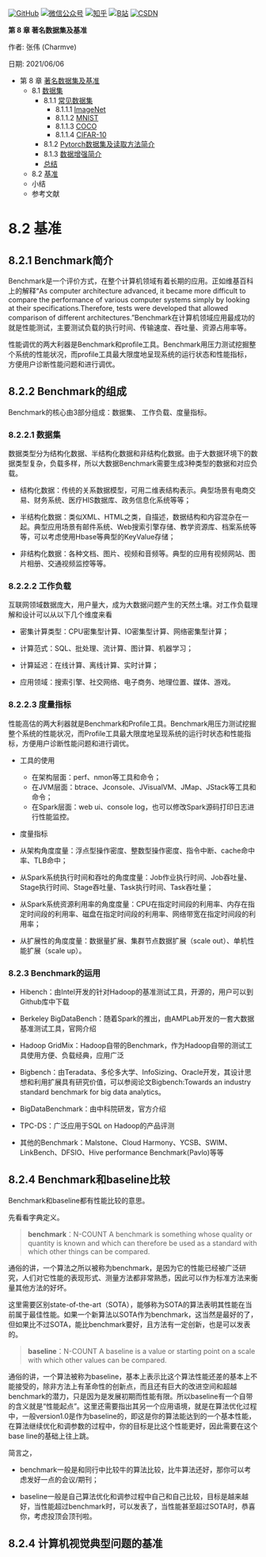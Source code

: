 <p align="left">
  <a href="https://github.com/Charmve"><img src="https://img.shields.io/badge/GitHub-@Charmve-000000.svg?logo=GitHub" alt="GitHub" target="_blank"></a>
  <a href="https://imgconvert.csdnimg.cn/aHR0cHM6Ly9tbWJpei5xcGljLmNuL21tYml6X3BuZy9aTmRoV05pYjNJUkIzZk5ldWVGZEQ4YnZ4cXlzbXRtRktUTGdFSXZOMUdnTHhDNXV0Y1VBZVJ0T0lJa0hTZTVnVGowamVtZUVOQTJJMHhiU0xjQ3VrVVEvNjQw?x-oss-process=image/format,png" target="_blank" ><img src="https://img.shields.io/badge/公众号-@迈微AI研习社-000000.svg?style=flat-square&amp;logo=WeChat" alt="微信公众号"/></a>
  <a href="https://www.zhihu.com/people/MaiweiE-com" target="_blank" ><img src="https://img.shields.io/badge/%E7%9F%A5%E4%B9%8E-@Charmve-000000.svg?style=flat-square&amp;logo=Zhihu" alt="知乎"/></a>
  <a href="https://space.bilibili.com/62079686" target="_blank"><img src="https://img.shields.io/badge/B站-@Charmve-000000.svg?style=flat-square&amp;logo=Bilibili" alt="B站"/></a>
  <a href="https://blog.csdn.net/Charmve" target="_blank"><img src="https://img.shields.io/badge/CSDN-@Charmve-000000.svg?style=flat-square&amp;logo=CSDN" alt="CSDN"/></a>
</p>

**第 8 章 著名数据集及基准**

作者: 张伟 (Charmve)

日期: 2021/06/06

- 第 8 章 [著名数据集及基准](https://charmve.github.io/computer-vision-in-action/#/chapter8/chapter8)
    - 8.1 [数据集](/docs/2_实战篇/chapter8_著名数据集及基准/chapter8.1_著名数据集.md)
        - 8.1.1 [常见数据集](/docs/2_实战篇/chapter8_著名数据集及基准/chapter8.1_著名数据集.md#811-常见数据集)
          - 8.1.1.1 [ImageNet](https://image-net.org/)
          - 8.1.1.2 [MNIST](http://yann.lecun.com/exdb/mnist/)
          - 8.1.1.3 [COCO](https://cocodataset.org/)
          - 8.1.1.4 [CIFAR-10](http://www.cs.toronto.edu/~kriz/cifar.html)
        - 8.1.2 [Pytorch数据集及读取方法简介](/docs/2_实战篇/chapter8_著名数据集及基准/chapter8.1_著名数据集.md#812-pytorch数据集及读取方法简介)
        - 8.1.3 [数据增强简介](/docs/2_实战篇/chapter8_著名数据集及基准/chapter8.1_著名数据集.md#813-数据增强简介)
        - [总结](/docs/2_实战篇/chapter8_著名数据集及基准/chapter8.1_著名数据集.md#总结)
    - 8.2 [基准](/docs/2_实战篇/chapter8_著名数据集及基准/chapter8.2_基准BenchMark.md)
    - 小结
    - 参考文献
    

# 8.2 基准

## 8.2.1 Benchmark简介
Benchmark是一个评价方式，在整个计算机领域有着长期的应用。正如维基百科上的解释“As computer architecture advanced, it became more difficult to compare the performance of various computer systems simply by looking at their specifications.Therefore, tests were developed that allowed comparison of different architectures.”Benchmark在计算机领域应用最成功的就是性能测试，主要测试负载的执行时间、传输速度、吞吐量、资源占用率等。

性能调优的两大利器是Benchmark和profile工具。Benchmark用压力测试挖掘整个系统的性能状况，而profile工具最大限度地呈现系统的运行状态和性能指标，方便用户诊断性能问题和进行调优。

## 8.2.2 Benchmark的组成

Benchmark的核心由3部分组成：数据集、 工作负载、度量指标。

### 8.2.2.1 数据集
数据类型分为结构化数据、半结构化数据和非结构化数据。由于大数据环境下的数据类型复杂，负载多样，所以大数据Benchmark需要生成3种类型的数据和对应负载。

- 结构化数据：传统的关系数据模型，可用二维表结构表示。典型场景有电商交易、财务系统、医疗HIS数据库、政务信息化系统等等；

- 半结构化数据：类似XML、HTML之类，自描述，数据结构和内容混杂在一起。典型应用场景有邮件系统、Web搜索引擎存储、教学资源库、档案系统等等，可以考虑使用Hbase等典型的KeyValue存储；

- 非结构化数据：各种文档、图片、视频和音频等。典型的应用有视频网站、图片相册、交通视频监控等等。

### 8.2.2.2 工作负载
互联网领域数据庞大，用户量大，成为大数据问题产生的天然土壤。对工作负载理解和设计可以从以下几个维度来看

- 密集计算类型：CPU密集型计算、IO密集型计算、网络密集型计算；

- 计算范式：SQL、批处理、流计算、图计算、机器学习；

- 计算延迟：在线计算、离线计算、实时计算；

- 应用领域：搜索引擎、社交网络、电子商务、地理位置、媒体、游戏。

### 8.2.2.3 度量指标

性能高估的两大利器就是Benchmark和Profile工具。Benchmark用压力测试挖掘整个系统的性能状况，而Profile工具最大限度地呈现系统的运行时状态和性能指标，方便用户诊断性能问题和进行调优。

- 工具的使用
  - 在架构层面：perf、nmon等工具和命令；
  - 在JVM层面：btrace、Jconsole、JVisualVM、JMap、JStack等工具和命令；
  - 在Spark层面：web ui、console log，也可以修改Spark源码打印日志进行性能监控。

- 度量指标
- 从架构角度度量：浮点型操作密度、整数型操作密度、指令中断、cache命中率、TLB命中；
- 从Spark系统执行时间和吞吐的角度度量：Job作业执行时间、Job吞吐量、Stage执行时间、Stage吞吐量、Task执行时间、Task吞吐量；
- 从Spark系统资源利用率的角度度量：CPU在指定时间段的利用率、内存在指定时间段的利用率、磁盘在指定时间段的利用率、网络带宽在指定时间段的利用率；
- 从扩展性的角度度量：数据量扩展、集群节点数据扩展（scale out）、单机性能扩展（scale up）。

### 8.2.3 Benchmark的运用

- Hibench：由Intel开发的针对Hadoop的基准测试工具，开源的，用户可以到Github库中下载

- Berkeley BigDataBench：随着Spark的推出，由AMPLab开发的一套大数据基准测试工具，官网介绍

- Hadoop GridMix：Hadoop自带的Benchmark，作为Hadoop自带的测试工具使用方便、负载经典，应用广泛

- Bigbench：由Teradata、多伦多大学、InfoSizing、Oracle开发，其设计思想和利用扩展具有研究价值，可以参阅论文Bigbench:Towards an industry standard benchmark for big data analytics。

- BigDataBenchmark：由中科院研发，官方介绍

- TPC-DS：广泛应用于SQL on Hadoop的产品评测

- 其他的Benchmark：Malstone、Cloud Harmony、YCSB、SWIM、LinkBench、DFSIO、Hive performance Benchmark(Pavlo)等等

## 8.2.4 Benchmark和baseline比较

Benchmark和baseline都有性能比较的意思。

先看看字典定义。

> **benchmark**：N-COUNT A benchmark is something whose quality or quantity is known and which can therefore be used as a standard with which other things can be compared.

通俗的讲，一个算法之所以被称为benchmark，是因为它的性能已经被广泛研究，人们对它性能的表现形式、测量方法都非常熟悉，因此可以作为标准方法来衡量其他方法的好坏。

这里需要区别state-of-the-art（SOTA），能够称为SOTA的算法表明其性能在当前属于最佳性能。如果一个新算法以SOTA作为benchmark，这当然是最好的了，但如果比不过SOTA，能比benchmark要好，且方法有一定创新，也是可以发表的。

> **baseline**：N-COUNT A baseline is a value or starting point on a scale with which other values can be compared.

通俗的讲，一个算法被称为baseline，基本上表示比这个算法性能还差的基本上不能接受的，除非方法上有革命性的创新点，而且还有巨大的改进空间和超越benchmark的潜力，只是因为是发展初期而性能有限。所以baseline有一个自带的含义就是“性能起点”。这里还需要指出其另一个应用语境，就是在算法优化过程中，一般version1.0是作为baseline的，即这是你的算法能达到的一个基本性能，在算法继续优化和调参数的过程中，你的目标是比这个性能更好，因此需要在这个base line的基础上往上跳。

简言之，

- benchmark一般是和同行中比较牛的算法比较，比牛算法还好，那你可以考虑发好一点的会议/期刊；

- baseline一般是自己算法优化和调参过程中自己和自己比较，目标是越来越好，当性能超过benchmark时，可以发表了，当性能甚至超过SOTA时，恭喜你，考虑投顶会顶刊啦。

## 8.2.4 计算机视觉典型问题的基准

